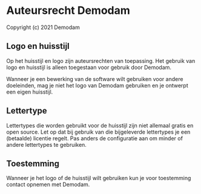 # Auteursrecht Demodam

Copyright (c) 2021 Demodam

## Logo en huisstijl

Op het huisstijl en logo zijn auteursrechten van toepassing. Het gebruik van logo en huisstijl is alleen toegestaan voor gebruik door Demodam.

Wanneer je een bewerking van de software wilt gebruiken voor andere doeleinden, mag je niet het logo van Demodam gebruiken en je ontwerpt een eigen huisstijl.

## Lettertype

Lettertypes die worden gebruikt voor de huisstijl zijn niet allemaal gratis en open source. Let op dat bij gebruik van die bijgeleverde lettertypes je een (betaalde) licentie regelt. Pas anders de configuratie aan om minder of andere lettertypes te gebruiken.

## Toestemming

Wanneer je het logo of de huisstijl wilt gebruiken kun je voor toestemming contact opnemen met Demodam.
